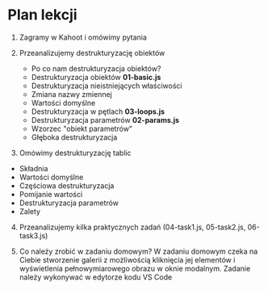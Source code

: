 # Plan lekcji

1. Zagramy w Kahoot і omówimy pytania

2. Przeanalizujemy destrukturyzację obiektów
    - Po co nam destrukturyzacja obiektów?
    - Destrukturyzacja obiektów **01-basic.js**
    - Destrukturyzacja nieistniejących właściwości
    - Zmiana nazwy zmiennej
    - Wartości domyślne
    - Destrukturyzacja w pętlach **03-loops.js**
    - Destrukturyzacja parametrów **02-params.js**
    - Wzorzec "obiekt parametrów"
    - Głęboka destrukturyzacja

3. Omówimy destrukturyzację tablic
- Składnia
- Wartości domyślne
- Częściowa destrukturyzacja
- Pomijanie wartości
- Destrukturyzacja parametrów
- Zalety

4. Przeanalizujemy kilka praktycznych zadań (04-task1.js, 05-task2.js, 06-task3.js)

5. Co należy zrobić w zadaniu domowym? W zadaniu domowym czeka na Ciebie stworzenie galerii z możliwością kliknięcia jej elementów i wyświetlenia pełnowymiarowego obrazu w oknie modalnym. Zadanie należy wykonywać w edytorze kodu VS Code
